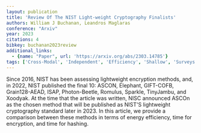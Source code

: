 ```yaml
---
layout: publication
title: 'Review Of The NIST Light-weight Cryptography Finalists'
authors: William J Buchanan, Leandros Maglaras
conference: "Arxiv"
year: 2023
citations: 4
bibkey: buchanan2023review
additional_links:
  - {name: "Paper", url: 'https://arxiv.org/abs/2303.14785'}
tags: ['Cross-Modal', 'Independent', 'Efficiency', 'Shallow', 'Surveys and Reviews', 'Vector Indexing', 'Hashing']
---
```

Since 2016, NIST has been assessing lightweight encryption methods, and, in
2022, NIST published the final 10: ASCON, Elephant, GIFT-COFB, Grain128-AEAD,
ISAP, Photon-Beetle, Romulus, Sparkle, TinyJambu, and Xoodyak. At the time that
the article was written, NISC announced ASCOn as the chosen method that will be
published as NIST'S lightweight cryptography standard later in 2023. In this
article, we provide a comparison between these methods in terms of energy
efficiency, time for encryption, and time for hashing.
